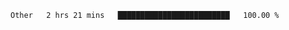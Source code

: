 <!--START_SECTION:waka-->

```txt
Other   2 hrs 21 mins   █████████████████████████   100.00 %
```

<!--END_SECTION:waka-->
